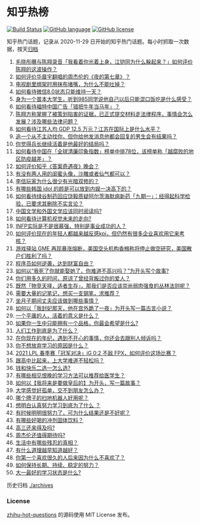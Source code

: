 # 知乎热榜
[![Build Status](https://github.com/ToWeLong/zhihu-hot-questions/workflows/CI/badge.svg)](https://github.com/ToWeLong/zhihu-hot-questions/actions)
[![GitHub language](https://img.shields.io/badge/language-golang-orange.svg)](https://golang.org/)
[![GitHub license](https://img.shields.io/github/license/ToWeLong/zhihu-hot-questions)](https://github.com/ToWeLong/zhihu-hot-questions/blob/main/LICENSE)

知乎热门话题，记录从 2020-11-29 日开始的知乎热门话题。每小时抓取一次数据，按天[归档](./archives)

<!-- BEGIN -->

1. [毛晓彤曝与陈翔录音「我看着你光着上身，江铠同为什么躲起来？」如何评价陈翔的这波操作？](https://www.zhihu.com/question/442081598)
1. [如何评价华晨宇翻唱的周杰伦的《夜的第七章》？](https://www.zhihu.com/question/441931973)
1. [电视剧里绑架时用抹布堵嘴，为什么不能吐掉？](https://www.zhihu.com/question/441878231)
1. [如何看待微信8.0状态只能维持一天？](https://www.zhihu.com/question/441505845)
1. [身为一个普本大学生，听到985同学说他自己以后只能混口饭吃是什么感受？](https://www.zhihu.com/question/437056781)
1. [如何看待福特中国广告「错把牛年当马年」？](https://www.zhihu.com/question/441666031)
1. [陈翔方称掌握了被策划陷害的证据，已正式提交材料走法律程序，事情会怎么发展？涉及哪些法律问题？](https://www.zhihu.com/question/441997857)
1. [如何看待江苏人均 GDP 12.5 万元？江苏在国际上是什么水平？](https://www.zhihu.com/question/441249747)
1. [追一个从不主动找你，但你给他发消息他都会回复的男生会有结果吗？](https://www.zhihu.com/question/425763808)
1. [你觉得兵长继续活着是他最好的结局吗？](https://www.zhihu.com/question/438734311)
1. [如何看待中国在「全球清廉印象指数」榜单中排78位，该榜单称「越腐败的地区防疫越差」？](https://www.zhihu.com/question/441950005)
1. [如何评价知乎《答案奇遇夜》晚会？](https://www.zhihu.com/question/441882176)
1. [有没有两人用的闺蜜头像，沙雕或者仙气都可以？](https://www.zhihu.com/question/384176765)
1. [李信玩家为什么很少有光暗双修的？](https://www.zhihu.com/question/403609087)
1. [有哪些韩国 idol 的颜是可以放到内娱一决高下的？](https://www.zhihu.com/question/440944695)
1. [如何看待绿谷制药回应饶毅质疑阿尔茨海默病新药「九期一」：经得起科学检验，已要求其删除不实言论？](https://www.zhihu.com/question/442014571)
1. [中国文学和外国文学应该同时阅读吗?](https://www.zhihu.com/question/438568496)
1. [如何看待计算机视觉未来的走向?](https://www.zhihu.com/question/436846337)
1. [INFP实际是不是很慕强，特别是事业成功的人？](https://www.zhihu.com/question/441678910)
1. [如何评价现在的年轻人都越来越反感kpi，但仍然有很多企业喜欢用它来考核？](https://www.zhihu.com/question/441274642)
1. [游戏驿站 GME 再现暴涨熔断，美国空头机构香橼称将停止做空研究，美国散户们胜利了吗？](https://www.zhihu.com/question/441956769)
1. [程序员如何逆袭，达到财富自由？](https://www.zhihu.com/question/437260564)
1. [如何以“我死了你就能娶她了，你难道不高兴吗？”为开头写个故事?](https://www.zhihu.com/question/437396343)
1. [你们用多久的时间，原谅了曾经背叛过你的爱人？](https://www.zhihu.com/question/404785529)
1. [既然「物竞天择，适者生存」，那我们是否应该崇尚弱肉强食的丛林法则呢？](https://www.zhihu.com/question/441183001)
1. [需要大量的记笔记，想买一支钢笔，求推荐？](https://www.zhihu.com/question/432347741)
1. [坐月子期间丈夫应该做到哪些事情？](https://www.zhihu.com/question/440875988)
1. [如何以「我封妃那天，他在宫外跪了一夜」为开头写一篇古言小说？](https://www.zhihu.com/question/422946779)
1. [一个平庸的人，活着的意义是什么？](https://www.zhihu.com/question/436020711)
1. [如果你一生中只能拥有一个品格，你最会希望是什么?](https://www.zhihu.com/question/441379271)
1. [人们工作到底是为了什么？](https://www.zhihu.com/question/441058938)
1. [在你现在的年纪，遇到不开心的事情，你还会去跟别人倾诉吗？](https://www.zhihu.com/question/441111292)
1. [你不想放弃学习的原因是什么？](https://www.zhihu.com/question/441354119)
1. [2021 LPL 春季赛「冠军对决」iG 0:2 不敌 FPX，如何评价这场比赛？](https://www.zhihu.com/question/442032605)
1. [跟高中比起来，上大学难道不轻松吗？](https://www.zhihu.com/question/440892583)
1. [钱和快乐二选一怎么选?](https://www.zhihu.com/question/440693847)
1. [有哪些相见恨晚的学习方法可以推荐给医学生？](https://www.zhihu.com/question/270857566)
1. [如何以【我将来是要做皇后的】为开头，写一篇故事？](https://www.zhihu.com/question/421844006)
1. [大学感觉好孤单，交不到朋友怎么办？](https://www.zhihu.com/question/440844880)
1. [哪个牌子的扫地机器人好用呢？](https://www.zhihu.com/question/278037886)
1. [想明白认真努力学习到底为了什么 ？](https://www.zhihu.com/question/440509738)
1. [有时候明明很努力了，可为什么结果还是不好呢？](https://www.zhihu.com/question/438360381)
1. [有哪些好喝的冲剂固体饮料？](https://www.zhihu.com/question/65141672)
1. [高三还来得及吗?](https://www.zhihu.com/question/439473889)
1. [周杰伦还值得期待吗?](https://www.zhihu.com/question/431203726)
1. [生活中有哪些残忍的真相？](https://www.zhihu.com/question/63894266)
1. [有什么道理越早知道越好？](https://www.zhihu.com/question/431287807)
1. [你第一个喜欢很久的人后来因为什么不喜欢了？](https://www.zhihu.com/question/437916814)
1. [如何保持长期、持续、稳定的努力？](https://www.zhihu.com/question/27484486)
1. [大一最好的学习状态是什么?](https://www.zhihu.com/question/436598583)

<!-- END -->

历史归档 [./archives](./archives)


### License
[zhihu-hot-questions](https://github.com/towelong/zhihu-hot-questions) 的源码使用 MIT License 发布。
